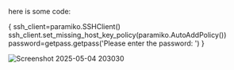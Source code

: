 here is some code:

  {
  ssh_client=paramiko.SSHClient()
  ssh_client.set_missing_host_key_policy(paramiko.AutoAddPolicy())
  password=getpass.getpass('Please enter the password: ')
  }



![Screenshot 2025-05-04 203030](https://github.com/user-attachments/assets/ed97046a-d68d-414a-9d96-8dfc1fc9a175)
